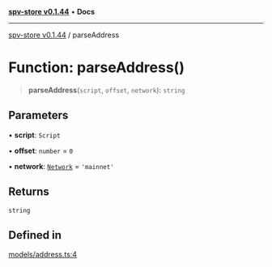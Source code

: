 [**spv-store v0.1.44**](../README.md) • **Docs**

***

[spv-store v0.1.44](../globals.md) / parseAddress

# Function: parseAddress()

> **parseAddress**(`script`, `offset`, `network`): `string`

## Parameters

• **script**: `Script`

• **offset**: `number` = `0`

• **network**: [`Network`](../type-aliases/Network.md) = `'mainnet'`

## Returns

`string`

## Defined in

[models/address.ts:4](https://github.com/bitcoin-sv/spv-store/blob/e3a78734f6050d5b58a2dfc50b2ef9975d4564de/src/models/address.ts#L4)
